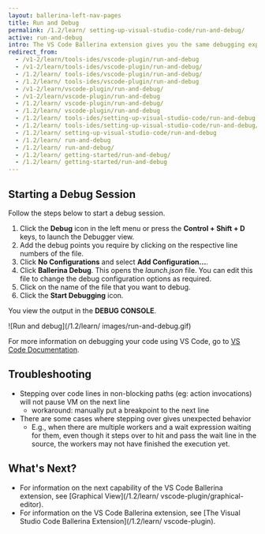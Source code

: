 ```yaml
---
layout: ballerina-left-nav-pages
title: Run and Debug
permalink: /1.2/learn/ setting-up-visual-studio-code/run-and-debug/
active: run-and-debug
intro: The VS Code Ballerina extension gives you the same debugging experience as the conventional VS Code Debugger. Thus, you can run or debug your Ballerina programs easily via the VS Code Ballerina extension by launching its debugger. 
redirect_from:
  - /v1-2/learn/tools-ides/vscode-plugin/run-and-debug
  - /v1-2/learn/tools-ides/vscode-plugin/run-and-debug/
  - /1.2/learn/ tools-ides/vscode-plugin/run-and-debug/
  - /1.2/learn/ tools-ides/vscode-plugin/run-and-debug
  - /v1-2/learn/vscode-plugin/run-and-debug/
  - /v1-2/learn/vscode-plugin/run-and-debug
  - /1.2/learn/ vscode-plugin/run-and-debug/
  - /1.2/learn/ vscode-plugin/run-and-debug
  - /1.2/learn/ tools-ides/setting-up-visual-studio-code/run-and-debug
  - /1.2/learn/ tools-ides/setting-up-visual-studio-code/run-and-debug/
  - /1.2/learn/ setting-up-visual-studio-code/run-and-debug
  - /1.2/learn/ run-and-debug
  - /1.2/learn/ run-and-debug/
  - /1.2/learn/ getting-started/run-and-debug/
  - /1.2/learn/ getting-started/run-and-debug
---
```


## Starting a Debug Session

Follow the steps below to start a debug session. 

1. Click the **Debug** icon in the left menu or press the **Control + Shift + D** keys, to launch the Debugger view.
2. Add the debug points you require by clicking on the respective line numbers of the file.
3. Click **No Configurations** and select **Add Configuration...**. 
4. Click **Ballerina Debug**. This opens the *launch.json* file. You can edit this file to change the debug configuration options as required.
5. Click on the name of the file that you want to debug.
6. Click the **Start Debugging** icon.

You view the output in the **DEBUG CONSOLE**.

![Run and debug](/1.2/learn/ images/run-and-debug.gif)

For more information on debugging your code using VS Code, go to [VS Code Documentation](https://code.visualstudio.com/docs/editor/debugging).

## Troubleshooting
- Stepping over code lines in non-blocking paths (eg: action invocations) will not pause VM on the next line
    - workaround: manually put a breakpoint to the next line
- There are some cases where stepping over gives unexpected behavior
    - E.g., when there are multiple workers and a wait expression waiting for them, even though it steps over to hit and pass the wait line in the source, the workers may not have finished the execution yet.

## What's Next?

 - For information on the next capability of the VS Code Ballerina extension, see [Graphical View](/1.2/learn/ vscode-plugin/graphical-editor).
 - For information on the VS Code Ballerina extension, see [The Visual Studio Code Ballerina Extension](/1.2/learn/ vscode-plugin).